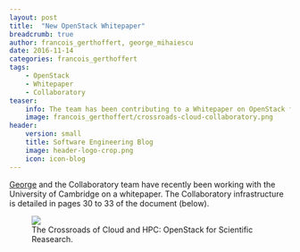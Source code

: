 ```yaml
---
layout: post
title:  "New OpenStack Whitepaper"
breadcrumb: true
author: francois_gerthoffert, george_mihaiescu
date: 2016-11-14
categories: francois_gerthoffert
tags:
    - OpenStack
    - Whitepaper
    - Collaboratory
teaser:
    info: The team has been contributing to a Whitepaper on OpenStack for Scientific Research. It went live today.
    image: francois_gerthoffert/crossroads-cloud-collaboratory.png
header:
    version: small
    title: Software Engineering Blog
    image: header-logo-crop.png
    icon: icon-blog
---
```


[George](http://softeng.oicr.on.ca/blog/category/george_mihaiescu) and the Collaboratory team have recently been working with the University of Cambridge on a whitepaper. The Collaboratory infrastructure is detailed in pages 30 to 33 of the document (below).

<figure>
	<a href="http://www.openstack.org/assets/science/OpenStack-CloudandHPC6x9Booklet-v4-online.pdf">
    <img src="{{site.urlimg}}francois_gerthoffert/crossroads-cloud-collaboratory.png" /></a>
    <figcaption>The Crossroads of Cloud and HPC: OpenStack for Scientific Reasearch.</figcaption>
</figure>
